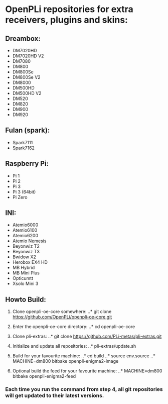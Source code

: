 # OpenPLi repositories for extra receivers, plugins and skins:

## Dreambox:
* DM7020HD
* DM7020HD V2
* DM7080
* DM800
* DM800Se
* DM800Se V2
* DM8000
* DM500HD
* DM500HD V2
* DM520
* DM820
* DM900
* DM920

## Fulan (spark):
* Spark7111
* Spark7162

## Raspberry Pi:
* Pi 1
* Pi 2
* Pi 3
* Pi 3 (64bit)
* Pi Zero

## INI:
* Atemio6000
* Atemio6100
* Atemio6200
* Atemio Nemesis
* Beyonwiz T2
* Beyonwiz T3
* Bwidow X2
* Herobox EX4 HD
* MB Hybrid
* MB Mini Plus
* Opticumtt
* Xsolo Mini 3

## Howto Build:

1. Clone openpli-oe-core somewhere:
..* git clone https://github.com/OpenPLi/openpli-oe-core.git

2. Enter the openpli-oe-core directory:
..* cd openpli-oe-core

3. Clone pli-extras:
..* git clone https://github.com/PLi-metas/pli-extras.git

4. Initialize and update all repositories:
..* pli-extras/update.sh

5. Build for your favourite machine:
..* cd build
..* source env.source
..* MACHINE=dm800 bitbake openpli-enigma2-image

6. Optional build the feed for your favourite machine:
..* MACHINE=dm800 bitbake openpli-enigma2-feed

### Each time you run the command from step 4, all git repositories will get updated to their latest versions.

